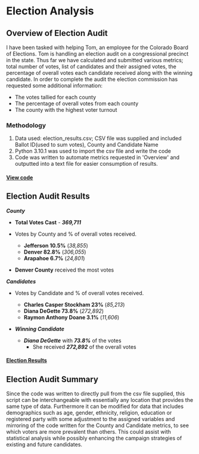 # Election Analysis
## Overview of Election Audit
I have been tasked with helping Tom, an employee for the Colorado Board of Elections. Tom is handling an election audit on a congressional precinct in the state. Thus far we have calculated and submitted various metrics; total number of votes, list of candidates and their assigned votes, the percentage of overall votes each candidate received along with the winning candidate. In order to complete the audit the election commission has requested some additional information:
- The votes tallied for each county
- The percentage of overall votes from each county
- The county with the highest voter turnout
 
### Methodology
1. Data used: election_results.csv; CSV file was supplied and included Ballot ID(used to sum votes), County and Candidate Name 
2. Python 3.10.1 was used to import the csv file and write the code
3. Code was written to automate metrics requested in 'Overview' and outputted into a text file for easier consumption of results.
#### [View code](PyPoll_Challenge.py.md)

## Election Audit Results
***County***
 - **Total Votes Cast** - ***369,711***
 
 - Votes by County and % of overall votes received.
   - **Jefferson 10.5%** (*38,855*)
   - **Denver 82.8%** (*306,055*)
   - **Arapahoe 6.7%** (*24,801*)
 
 - **Denver County** received the most votes

***Candidates***
- Votes by Candidate and % of overall votes received.
  - **Charles Casper Stockham 23%** (*85,213*)
  - **Diana DeGette 73.8%** (*272,892*)
  - **Raymon Anthony Doane 3.1%** (*11,606*)

- ***Winning Candidate***
  - ***Diana DeGette*** with ***73.8%*** of the votes
    - She received ***272,892*** of the overall votes
#### [Election Results](Analysis/election_results.txt)

## Election Audit Summary
Since the code was written to directly pull from the csv file supplied, this script can be 
interchangeable with essentially any location that provides the same type of data.
Furthermore it can be modified for data that includes demographics such as age, gender, ethnicity, 
religion, education or registered party with some adjustment to the assigned variables and mirroring 
of the code written for the County and Candidate metrics, to see which voters are more 
prevalent than others. This could assist with statistical analysis while possibly enhancing the 
campaign strategies of existing and future candidates.
